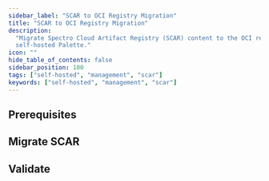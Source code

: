 ```yaml
---
sidebar_label: "SCAR to OCI Registry Migration"
title: "SCAR to OCI Registry Migration"
description:
  "Migrate Spectro Cloud Artifact Registry (SCAR) content to the OCI registry used to host packs and images for
  self-hosted Palette."
icon: ""
hide_table_of_contents: false
sidebar_position: 100
tags: ["self-hosted", "management", "scar"]
keywords: ["self-hosted", "management", "scar"]
---
```


<PartialsComponent category="self-hosted" name="scar-migration-intro" edition="Palette" />

## Prerequisites

<PartialsComponent category="self-hosted" name="scar-migration-prerequisites" edition="Palette" />

## Migrate SCAR

<PartialsComponent category="self-hosted" name="scar-migration-guide" edition="Palette" />

## Validate

<PartialsComponent category="self-hosted" name="scar-migration-validate" edition="Palette" />
